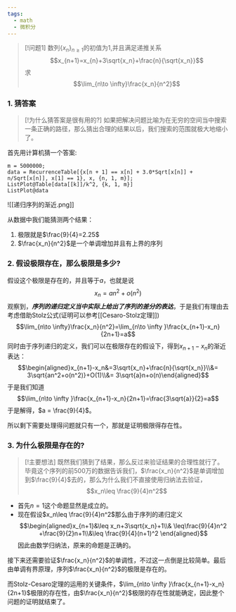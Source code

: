 ```yaml
---
tags:
  - math
  - 微积分
---
```


> [!问题1]
> 数列$\{x_n\}_{n\geq 1}$的初值为$1$,并且满足递推关系$$x_{n+1}=x_{n}+3\sqrt{x_n}+\frac{n}{\sqrt{x_n}}$$求$$\lim_{n\to \infty}\frac{x_n}{n^2}$$

### 1. 猜答案

> [!为什么猜答案是很有用的?]
> 如果把解决问题比喻为在无穷的空间当中搜索一条正确的路径，那么猜出合理的结果以后，我们搜索的范围就极大地缩小了。

首先用计算机猜一个答案:

```wolfram
m = 5000000;
data = RecurrenceTable[{x[n + 1] == x[n] + 3.0*Sqrt[x[n]] + n/Sqrt[x[n]], x[1] == 1}, x, {n, 1, m}];
ListPlot@Table[data[[k]]/k^2, {k, 1, m}]
ListPlot@data
```

![[递归序列的渐近.png]]

从数据中我们能猜测两个结果：
1. 极限就是$\frac{9}{4}=2.25$
2. $\frac{x_n}{n^2}$是一个单调增加并且有上界的序列

### 2. 假设极限存在，那么极限是多少?

假设这个极限是存在的，并且等于$a$，也就是说$$x_n = an^2+o(n^2)$$观察到，***序列的递归定义当中实际上给出了序列的差分的表达***，于是我们有理由去考虑借助Stolz公式(证明可以参考[[Cesaro-Stolz定理]])$$\lim_{n\to \infty}\frac{x_n}{n^2}=\lim_{n\to \infty }\frac{x_{n+1}-x_n}{2n+1}=a$$同时由于序列递归的定义，我们可以在极限存在的假设下，得到$x_{n+1}-x_n$的渐近表达：$$\begin{aligned}x_{n+1}-x_n&=3\sqrt{x_n}+\frac{n}{\sqrt{x_n}}\\&= 3\sqrt{an^2+o(n^2)}+O(1)\\&= 3\sqrt{a}n+o(n)\end{aligned}$$于是我们知道$$\lim_{n\to \infty }\frac{x_{n+1}-x_n}{2n+1}=\frac{3\sqrt{a}}{2}=a$$于是解得，$a = \frac{9}{4}$。

所以剩下需要处理得问题就只有一个，那就是证明极限得存在性。

### 3. 为什么极限是存在的?

> [!主要想法]
> 既然我们猜到了结果，那么反过来验证结果的合理性就行了。毕竟这个序列的前500万的数据告诉我们，$\frac{x_n}{n^2}$是单调增加到$\frac{9}{4}$去的，那么为什么我们不直接使用归纳法去验证，$$x_n\leq \frac{9}{4}n^2$$

* 首先$n=1$这个命题显然是成立的。
* 现在假设$x_n\leq \frac{9}{4}n^2$那么由于序列的递归定义$$\begin{aligned}x_{n+1}&\leq x_n+3\sqrt{x_n}+1\\& \leq\frac{9}{4}n^2 +\frac{9}{2}n+1\\&\leq \frac{9}{4}(n+1)^2 \end{aligned}$$因此由数学归纳法，原来的命题是正确的。

接下来还需要验证$\frac{x_n}{n^2}$的单调性，不过这一点倒是比较简单。最后由单调有界原理，序列$\frac{x_n}{n^2}$的极限是存在的。

而Stolz-Cesaro定理的运用的关键条件，$\lim_{n\to \infty }\frac{x_{n+1}-x_n}{2n+1}$极限的存在性，由$\frac{x_n}{n^2}$极限的存在性就能确定，因此整个问题的证明就结束了。